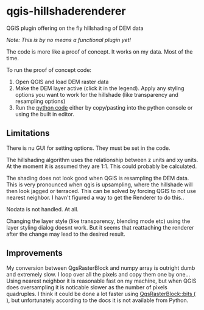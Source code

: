 # qgis-hillshaderenderer
QGIS plugin offering on the fly hillshading of DEM data

*Note: This is by no means a functional plugin yet!*

The code is more like a proof of concept. It works on my data. Most of the time.

To run the proof of concept code:

1. Open QGIS and load DEM raster data
2. Make the DEM layer active (click it in the legend). Apply any styling options you want to work for the hillshade (like transparency and resampling options)
3. Run the [python code](hillshaderenderer.py) either by copy/pasting into the python console or using the built in editor.

## Limitations

There is nu GUI for setting options. They must be set in the code.

The hillshading algorithm uses the relationship between z units and xy units. At the moment it is assumed they are 1:1. This could probably be calculated. 

The shading does not look good when QGIS is resampling the DEM data. This is very pronounced when qgis is upsampling, where the hillshade will then look jagged or terraced. This can be solved by forcing QGIS to not use nearest neighbor. I havn't figured a way to get the Renderer to do this..

Nodata is not handled. At all.

Changing the layer style (like transparency, blending mode etc) using the layer styling dialog doesnt work. But it seems that reattaching the renderer after the change may lead to the desired result.

## Improvements

My conversion between QgsRasterBlock and numpy array is outright dumb and extremely slow. I loop over all the pixels and copy them one by one... Using nearest neighbor it is reasonable fast on my machine, but when QGIS does oversampling it is noticable slower as the number of pixels quadruples. I think it could be done a lot faster using [QgsRasterBlock::bits	(		)](https://qgis.org/api/classQgsRasterBlock.html#a8b1799304477d0f01643891f5ee6395e), but unfortunately according to the docs it is not available from Python.
